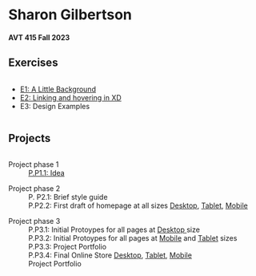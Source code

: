 
<html>
  <head>
  <meta charset="uft-8">
    <link rel="stylesheet" href="style.css">
  </head>
  <body>
    <h1>Sharon Gilbertson</h1>
    <h4>AVT 415 Fall 2023</h4>
    <h2>Exercises</h2>
    <div class="column">
      <ul>
     <li><a href="https://xd.adobe.com/view/81f5cbc0-9c61-42f4-a52b-4d5543a44a17-d4a6/?fullscreen">E1: A Little Background</a></li>
     <li><a href="https://xd.adobe.com/view/81f5cbc0-9c61-42f4-a52b-4d5543a44a17-d4a6/?fullscreen">E2: Linking and hovering in XD</a></li>
     <li>E3: Design Examples</li>
       </ul>
    </div>
    <h2>Projects</h2>
      <div class="column">
         	<dl>
				<dt>Project phase 1</dt>
            <dd><a href="[https://codepen.io/SMG1126/full/dywMqLz)](https://codepen.io/SMG1126/full/dywMqLz)">P.P1.1: Idea</a></dd>
			<dd></dd>
			</dl>
			<dl>
				<dt>Project phase 2</dt>
			<dd>P. P2.1: Brief style guide
			</dd>
			<dd>P.P2.2: First draft of homepage at all sizes <a href="#">Desktop</a>, <a href="#"> Tablet</a>, <a href="#"> Mobile</a> </dd>
			</dl>
			<dl>
				<dt>Project phase 3</dt>
			<dd>P.P3.1: Initial Protoypes for all pages at <a href="#">Desktop </a>size </dd>
			<dd>P.P3.2: Initial Protoypes for all pages at <a href="#">Mobile</a> and <a href="#">Tablet</a> sizes</dd>
			<dd>P.P3.3: Project Portfolio</dd>
			<dd>P.P3.4: Final Online Store <a href="#">Desktop</a>, <a href="#"> Tablet</a>, <a href="#"> Mobile</a></dd>
			<dd>Project Portfolio</dd>
        
</body>
</html>
